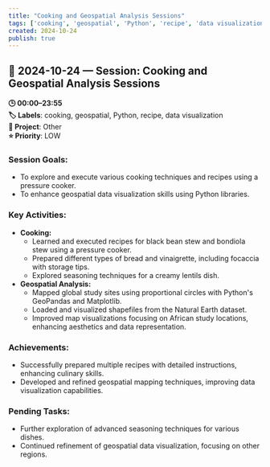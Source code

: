 ```yaml
---
title: "Cooking and Geospatial Analysis Sessions"
tags: ['cooking', 'geospatial', 'Python', 'recipe', 'data visualization']
created: 2024-10-24
publish: true
---
```


## 📅 2024-10-24 — Session: Cooking and Geospatial Analysis Sessions

**🕒 00:00–23:55**  
**🏷️ Labels**: cooking, geospatial, Python, recipe, data visualization  
**📂 Project**: Other  
**⭐ Priority**: LOW  


### Session Goals:
- To explore and execute various cooking techniques and recipes using a pressure cooker.
- To enhance geospatial data visualization skills using Python libraries.

### Key Activities:
- **Cooking:**
  - Learned and executed recipes for black bean stew and bondiola stew using a pressure cooker.
  - Prepared different types of bread and vinaigrette, including focaccia with storage tips.
  - Explored seasoning techniques for a creamy lentils dish.
- **Geospatial Analysis:**
  - Mapped global study sites using proportional circles with Python's GeoPandas and Matplotlib.
  - Loaded and visualized shapefiles from the Natural Earth dataset.
  - Improved map visualizations focusing on African study locations, enhancing aesthetics and data representation.

### Achievements:
- Successfully prepared multiple recipes with detailed instructions, enhancing culinary skills.
- Developed and refined geospatial mapping techniques, improving data visualization capabilities.

### Pending Tasks:
- Further exploration of advanced seasoning techniques for various dishes.
- Continued refinement of geospatial data visualization, focusing on other regions.
